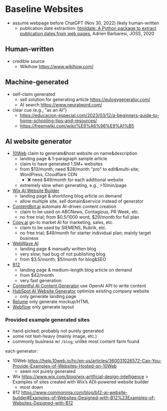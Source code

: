 # Baseline Websites

- assume webpage before ChatGPT (Nov 30, 2022) likely human-written
    - publication date extraction: [htmldate: A Python package to
        extract publication dates from web
        pages](https://www.theoj.org/joss-papers/joss.02439/10.21105.joss.02439.pdf),
        Adrien Barbaresi, JOSS, 2020

## Human-written

- credible source
    - Wikihow <https://www.wikihow.com/>

## Machine-generated

- self-claim generated
    - sell solution for generating article <https://eulogygenerator.com/>
    - AI search <https://www.neuralword.com/>
- clear cue (e.g., "as an AI")
    - <https://educacion-especial.com/2023/03/12/a-beginners-guide-to-home-schooling-tips-and-resources/>
    - <https://freemwiki.com/wiki/%E9%A6%96%E9%A1%B5>

## AI website generator

- [10Web](https://10web.io/) claim to generate&host website on
    name&description
    - landing page & 1-paragraph sample article
    - claim to have generated 1.5M+ websites
    - from \$13/month; need \$28/month "pro" to edit&multi-site; WordPress,
        Cloudflare CDN
        - ❌ need \$49/month for each additional website
    - extremely slow when generating, e.g., \>10min/page
- [Wix AI Website Builder](https://www.wix.com/ai-website-builder)
    - landing page & short/long blog article on demand
    - allow multiple site, sell domain&service instead of generator
- [ContentBot.ai](https://contentbot.ai/) automate AI-driven content creation
    - claim to be used on ABCNews, Contagious, PR Week, etc.
    - no free trial; from \$0.5/1000 word, \$29/month for full plan
- [Copy.ai](https://www.copy.ai/) go-to market AI for marketing, sales, etc.
    - claim to be used by SIEMENS, Rubrik, etc.
    - no free trial; \$49/month for starter individual plan;
        mainly target business
- [WebWave AI](https://webwave.me/ai-website-builder)
    - landing page & manually written blog
    - very slow; had bug of not publishing blog
    - from \$3.5/month; \$5/month for blog&SEO
- [B12](https://www.b12.io/)
    - landing page & medium-length blog article on demand
    - from \$42/month
    - very fast generation
- [Contentful AI Content
    Generator](https://www.contentful.com/marketplace/ai-content-generator/)
    use OpenAI API to write content
- [HubSpot AI Website
    Generator](https://www.hubspot.com/products/cms/ai-website-generator)
    optimize existing company website
    - only generate landing page
- [Relume](https://www.relume.io/) only generate mockup/HTML
- [Webflow](https://webflow.com/) only generate layout

### Provided example generated sites

- hand-picked; probably not purely generated
- some not text-heavy (mainly image, etc.)
- commonly business w/ `/blog`; unlike most content farm found

each generator:

- 10Web
    <https://help.10web.io/hc/en-us/articles/360031026572-Can-You-Provide-Examples-of-Websites-Hosted-on-10Web>
    - seem not purely generated
- Wix <https://www.wix.com/blog/wix-artificial-design-intelligence> \>
    Examples of sites created with Wix’s ADI-powered website builder
    - most down
- B12
    <https://www.commoninja.com/blog/b12-ai-website-builder#Examples-of-Websites-Designed-with-B12%23Examples-of-Websites-Designed-with-B12>
